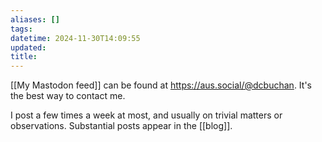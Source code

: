 ```yaml
---
aliases: []
tags: 
datetime: 2024-11-30T14:09:55
updated: 
title:
---
```

[[My Mastodon feed]] can be found at https://aus.social/@dcbuchan. It's the best way to contact me.

I post a few times a week at most, and usually on trivial matters or observations. Substantial posts appear in the [[blog]].
